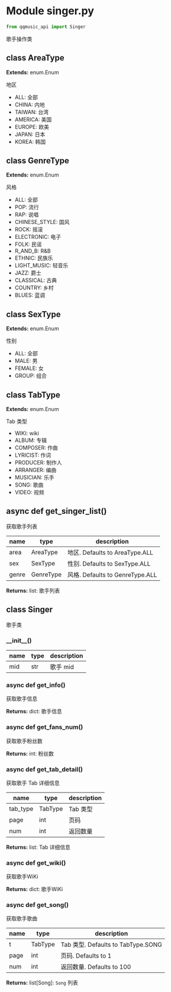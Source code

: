 # Module singer.py

```python
from qqmusic_api import Singer
```

歌手操作类

## class AreaType

**Extends:** enum.Enum

地区

+ ALL: 全部
+ CHINA: 内地
+ TAIWAN: 台湾
+ AMERICA: 美国
+ EUROPE: 欧美
+ JAPAN: 日本
+ KOREA: 韩国

## class GenreType

**Extends:** enum.Enum

风格

+ ALL: 全部
+ POP: 流行
+ RAP: 说唱
+ CHINESE_STYLE: 国风
+ ROCK: 摇滚
+ ELECTRONIC: 电子
+ FOLK: 民谣
+ R_AND_B: R&B
+ ETHNIC: 民族乐
+ LIGHT_MUSIC: 轻音乐
+ JAZZ: 爵士
+ CLASSICAL: 古典
+ COUNTRY: 乡村
+ BLUES: 蓝调

## class SexType

**Extends:** enum.Enum

性别

+ ALL: 全部
+ MALE: 男
+ FEMALE: 女
+ GROUP: 组合

## class TabType

**Extends:** enum.Enum

Tab 类型

+ WIKI: wiki
+ ALBUM: 专辑
+ COMPOSER: 作曲
+ LYRICIST: 作词
+ PRODUCER: 制作人
+ ARRANGER: 编曲
+ MUSICIAN: 乐手
+ SONG: 歌曲
+ VIDEO: 视频

## async def get_singer_list()

获取歌手列表

| name | type | description |
| - | - | - |
| area | AreaType | 地区. Defaults to AreaType.ALL |
| sex | SexType | 性别. Defaults to SexType.ALL |
| genre | GenreType | 风格. Defaults to GenreType.ALL |

**Returns:** list: 歌手列表

## class Singer

歌手类

### \_\_init\_\_()

| name | type | description |
| - | - | - |
| mid | str | 歌手 mid |

### async def get_info()

获取歌手信息

**Returns:** dict: 歌手信息

### async def get_fans_num()

获取歌手粉丝数

**Returns:** int: 粉丝数

### async def get_tab_detail()

获取歌手 Tab 详细信息

| name | type | description |
| - | - | - |
| tab_type | TabType | Tab 类型 |
| page | int | 页码 |
| num | int | 返回数量 |

**Returns:** list: Tab 详细信息

### async def get_wiki()

获取歌手WiKi

**Returns:** dict: 歌手WiKi

### async def get_song()

获取歌手歌曲

| name | type | description |
| - | - | - |
| t | TabType | Tab 类型. Defaults to TabType.SONG |
| page | int | 页码. Defaults to 1 |
| num | int | 返回数量. Defaults to 100 |

**Returns:** list[Song]: `Song` 列表
